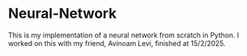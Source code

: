# Neural-Network
This is my implementation of a neural network from scratch in Python.
I worked on this with my friend, Avinoam Levi, finished at 15/2/2025.
